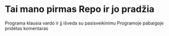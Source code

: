 # Tai mano pirmas Repo ir jo pradžia

Programa klausia vardo ir jį išveda su pasisveikinimu
Programoje pabaigoje pridėtas komentaras

